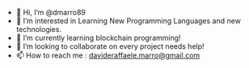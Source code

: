 - 👋 Hi, I’m @dmarro89
- 👀 I’m interested in Learning New Programming Languages and new technologies.
- 🌱 I’m currently learning blockchain programming!
- 💞️ I’m looking to collaborate on every project needs help!
- 📫 How to reach me : davideraffaele.marro@gmail.com

<!---
dmarro89/dmarro89 is a ✨ special ✨ repository because its `README.md` (this file) appears on your GitHub profile.
You can click the Preview link to take a look at your changes.
--->
